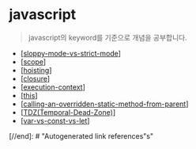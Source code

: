 # javascript

> javascript의 keyword를 기준으로 개념을 공부합니다.

- [[sloppy-mode-vs-strict-mode]]
- [[scope]]
- [[hoisting]]
- [[closure]]
- [[execution-context]]
- [[this]]
- [[calling-an-overridden-static-method-from-parent]]
- [[TDZ(Temporal-Dead-Zone)]]
- [[var-vs-const-vs-let]]

[//begin]: # "Autogenerated link references for markdown compatibility"
[sloppy-mode-vs-strict-mode]: sloppy-mode-vs-strict-mode.md "sloppy-mode-vs-strict-mode"
[scope]: scope.md "scope"
[hoisting]: hoisting.md "hoisting"
[closure]: closure.md "closure"
[execution-context]: execution-context.md "execution context"
[this]: this.md "this"
[calling-an-overridden-static-method-from-parent]: calling-an-overridden-static-method-from-parent.md "calling an overridden static method from parent"
[tdz(temporal-dead-zone)]: ../../TDZ(Temporal-Dead-Zone).md "TDZ(Temporal-Dead-Zone)"
[var-vs-const-vs-let]: var-vs-const-vs-let.md "var vs const vs let"

[//end]: # "Autogenerated link references"s"
